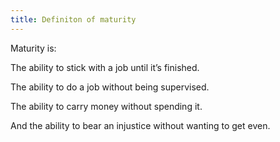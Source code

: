 ```yaml
---
title: Definiton of maturity
---
```


Maturity is:

The ability to stick with a job until it’s finished.

The ability to do a job without being supervised.

The ability to carry money without spending it.

And the ability to bear an injustice without wanting to get even.
